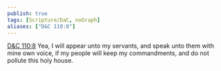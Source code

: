 ```yaml
---
publish: true
tags: [Scripture/DaC, noGraph]
aliases: ["D&C 110:8"]
---
```

[D&C 110:8](https://churchofjesuschrist.org/study/scriptures/dc-testament/dc/110?lang=eng&id=p8#p8) Yea, I will appear unto my servants, and speak unto them with mine own voice, if my people will keep my commandments, and do not pollute this holy house.
